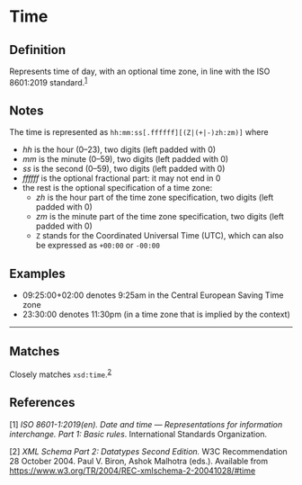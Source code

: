 # Time

## Definition
Represents time of day, with an optional time zone, in line with the ISO 8601:2019 standard.<sup>[1](#fn1)</sup>

## Notes
The time is represented as `hh:mm:ss[.ffffff][(Z|(+|-)zh:zm)]` where
- _hh_ is the hour (0–23), two digits (left padded with 0)
- _mm_ is the minute (0–59), two digits (left padded with 0)
- _ss_ is the second (0–59), two digits (left padded with 0)
- _ffffff_ is the optional fractional part: it may not end in 0
- the rest is the optional specification of a time zone:
  - _zh_ is the hour part of the time zone specification, two digits (left padded with 0)
  - _zm_ is the minute part of the time zone specification, two digits (left padded with 0)
  - `Z` stands for the Coordinated Universal Time (UTC), which can also be expressed as `+00:00` or `-00:00`

## Examples
- 09:25:00+02:00 denotes 9:25am in the Central European Saving Time zone
- 23:30:00 denotes 11:30pm (in a time zone that is implied by the context)

---
## Matches
Closely matches `xsd:time`.<sup>[2](#fn2)</sup>

## References
<a name="fn1">\[1\]</a> *ISO 8601-1:2019(en). Date and time — Representations for information interchange. Part 1: Basic rules*. International Standards Organization. 

<a name="fn2">\[2\]</a> *XML Schema Part 2: Datatypes Second Edition.* W3C Recommendation 28 October 2004. Paul V. Biron, Ashok Malhotra (eds.). Available from https://www.w3.org/TR/2004/REC-xmlschema-2-20041028/#time
